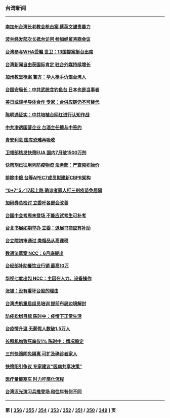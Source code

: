 ### 台湾新闻
---
#### [南加州台湾长老教会枪击案 蔡英文谴责暴力](../../pages/ncid1349361/n13739071.md) 
#### [波兰经发部次长抵台访问 参加经贸咨商会议](../../pages/ncid1349361/n13738960.md) 
#### [台湾参与WHA受瞩 世卫：13国提案挺台出席](../../pages/ncid1349361/n13738973.md) 
#### [台湾新闻自由获国际肯定 驻台外媒持续增长](../../pages/ncid1349361/n13738977.md) 
#### [加州教堂枪案 警方：华人枪手仇恨台湾人](../../pages/ncid1349361/n13738720.md) 
#### [台国安局长：中共武统含钓鱼台 日本也是当事者](../../pages/ncid1349361/n13738498.md) 
#### [美日或谈半导体合作 专家：台供应链仍不可替代](../../pages/ncid1349361/n13738545.md) 
#### [陈明通证实：中共培植台网红进行认知作战](../../pages/ncid1349361/n13738500.md) 
#### [中共渗透国营企业 台酒主任擅与中签约](../../pages/ncid1349361/n13738570.md) 
#### [青安利息 国库恐难再吸收](../../pages/ncid1349361/n13738572.md) 
#### [卫福部核发快筛EUA 国内7月破1500万剂](../../pages/ncid1349361/n13738512.md) 
#### [快筛剂已征用列防疫物资 法务部：严查囤积抬价](../../pages/ncid1349361/n13738515.md) 
#### [排除中俄 台等APEC7成员拟建新CBPR架构](../../pages/ncid1349361/n13738502.md) 
#### [“0+7”5／17起上路 确诊者家人打三剂疫苗免居隔](../../pages/ncid1349361/n13738527.md) 
#### [加码券总检讨 立委吁各部会改善](../../pages/ncid1349361/n13738555.md) 
#### [台国中会考周末登场 不能应试考生可补考](../../pages/ncid1349361/n13738557.md) 
#### [台北书展如期举办 立委：退展书商应有补助](../../pages/ncid1349361/n13738554.md) 
#### [台立院初审通过 类烟品从高课税](../../pages/ncid1349361/n13738563.md) 
#### [数通法草案 NCC：6月底提出](../../pages/ncid1349361/n13738561.md) 
#### [台经部补助餐饮业行销 最高10万](../../pages/ncid1349361/n13738559.md) 
#### [华视七度出包 NCC：主因在人力、设备操作](../../pages/ncid1349361/n13738558.md) 
#### [张锡：没有看坏台股的理由](../../pages/ncid1349361/n13738473.md) 
#### [台湾虎航重启组员培训 提前布局边境解封](../../pages/ncid1349361/n13738547.md) 
#### [防疫松绑目标 陈时中：疫情下正常生活](../../pages/ncid1349361/n13738521.md) 
#### [台疫情升温 无薪假人数破1.5万人](../../pages/ncid1349361/n13738516.md) 
#### [长照机构致死率仅1% 陈时中：情况稳定](../../pages/ncid1349361/n13738510.md) 
#### [三剂快筛阴免隔离 可扩及确诊者家人](../../pages/ncid1349361/n13738514.md) 
#### [快筛阳引争议 专家建议“医病共享决策”](../../pages/ncid1349361/n13738511.md) 
#### [医疗量能塞车 时力吁简化流程](../../pages/ncid1349361/n13738508.md) 
#### [台湾汉光演习兵推登场 和往年有何不同](../../pages/ncid1349361/n13738591.md) 

---
#### 第 [ [356](./356.md) / [355](./355.md) / [354](./354.md) / [353](./353.md) / [352](./352.md) / [351](./351.md) / [350](./350.md) / [349](./349.md) ] 页
